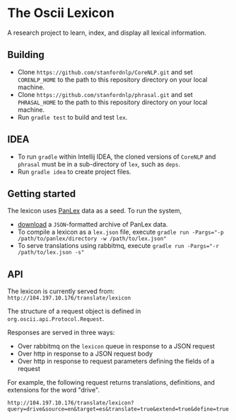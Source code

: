 # The Oscii Lexicon

A research project to learn, index, and display all lexical information.

## Building

* Clone `https://github.com/stanfordnlp/CoreNLP.git` and set `CORENLP_HOME` to
  the path to this repository directory on your local machine.
* Clone `https://github.com/stanfordnlp/phrasal.git` and set `PHRASAL_HOME` to
  the path to this repository directory on your local machine.
* Run `gradle test` to build and test `lex`.

## IDEA

* To run `gradle` within Intellij IDEA, the cloned versions of `CoreNLP` and `phrasal` must
  be in a sub-directory of `lex`, such as `deps`. 
* Run `gradle idea` to create project files.

## Getting started

The lexicon uses [PanLex](http://panlex.org/) data as a seed. To run the
system,
* [download](http://dev.panlex.org/db/) a `JSON`-formatted archive of PanLex data.
* To compile a lexicon as a `lex.json` file, execute `gradle run -Pargs="-p /path/to/panlex/directory -w /path/to/lex.json"`
* To serve translations using rabbitmq, execute `gradle run -Pargs="-r /path/to/lex.json -s"`

## API

The lexicon is currently served from: `http://104.197.10.176/translate/lexicon` 

The structure of a request object is defined in `org.oscii.api.Protocol.Request`.

Responses are served in three ways:
* Over rabbitmq on the `lexicon` queue in response to a JSON request
* Over http in response to a JSON request body
* Over http in response to request parameters defining the fields of a request

For example, the following request returns translations, definitions, and
extensions for the word "drive".

    http://104.197.10.176/translate/lexicon?query=drive&source=en&target=es&translate=true&extend=true&define=true

